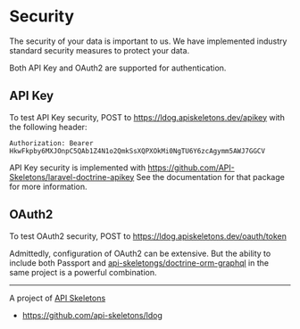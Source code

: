Security
========

The security of your data is important to us. We have implemented industry standard security
measures to protect your data.

Both API Key and OAuth2 are supported for authentication.

API Key
-------

To test API Key security, POST to https://ldog.apiskeletons.dev/apikey with the following header:

```
Authorization: Bearer HkwFkpby6MXJOnpC5QAb1Z4N1o2QmkSsXQPXOkMi0NgTU6Y6zcAgymm5AWJ7GGCV
```

API Key security is implemented with https://github.com/API-Skeletons/laravel-doctrine-apikey
See the documentation for that package for more information.


OAuth2
------

To test OAuth2 security, POST to https://ldog.apiskeletons.dev/oauth/token

Admittedly, configuration of OAuth2 can be extensive.  But the ability to include both
Passport and [api-skeletongs/doctrine-orm-graphql](https://github.com/API-Skeletons/doctrine-orm-graphql)
in the same project is a powerful combination.

---

A project of [API Skeletons](mailto:contact@apiskeletons.com)
* https://github.com/api-skeletons/ldog
